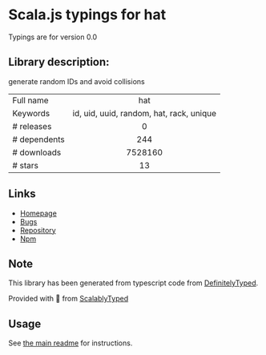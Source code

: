 
# Scala.js typings for hat

Typings are for version 0.0

## Library description:
generate random IDs and avoid collisions

|                    |                 |
| ------------------ | :-------------: |
| Full name          | hat |
| Keywords           | id, uid, uuid, random, hat, rack, unique |
| # releases         | 0 |
| # dependents       | 244 |
| # downloads        | 7528160 |
| # stars            | 13 |

## Links
- [Homepage](https://github.com/substack/node-hat#readme)
- [Bugs](https://github.com/substack/node-hat/issues)
- [Repository](https://github.com/substack/node-hat)
- [Npm](https://www.npmjs.com/package/hat)
    


## Note
This library has been generated from typescript code from [DefinitelyTyped](https://definitelytyped.org).

Provided with :purple_heart: from [ScalablyTyped](https://github.com/oyvindberg/ScalablyTyped)

## Usage
See [the main readme](../../readme.md) for instructions.


